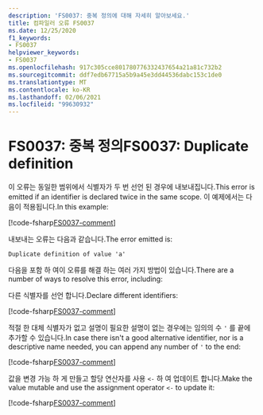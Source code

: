 ```yaml
---
description: 'FS0037: 중복 정의에 대해 자세히 알아보세요.'
title: 컴파일러 오류 FS0037
ms.date: 12/25/2020
f1_keywords:
- FS0037
helpviewer_keywords:
- FS0037
ms.openlocfilehash: 917c305cce801780776332437654a21a81c732b2
ms.sourcegitcommit: ddf7edb67715a5b9a45e3dd44536dabc153c1de0
ms.translationtype: MT
ms.contentlocale: ko-KR
ms.lasthandoff: 02/06/2021
ms.locfileid: "99630932"
---
```

# <a name="fs0037-duplicate-definition"></a><span data-ttu-id="5e965-103">FS0037: 중복 정의</span><span class="sxs-lookup"><span data-stu-id="5e965-103">FS0037: Duplicate definition</span></span>

<span data-ttu-id="5e965-104">이 오류는 동일한 범위에서 식별자가 두 번 선언 된 경우에 내보내집니다.</span><span class="sxs-lookup"><span data-stu-id="5e965-104">This error is emitted if an identifier is declared twice in the same scope.</span></span> <span data-ttu-id="5e965-105">이 예제에서는 다음이 적용됩니다.</span><span class="sxs-lookup"><span data-stu-id="5e965-105">In this example:</span></span>

[!code-fsharp[FS0037-comment](~/samples/snippets/fsharp/compiler-messages/fs0037.fsx#L2-L3)]

<span data-ttu-id="5e965-106">내보내는 오류는 다음과 같습니다.</span><span class="sxs-lookup"><span data-stu-id="5e965-106">The error emitted is:</span></span>

```text
Duplicate definition of value 'a'
```

<span data-ttu-id="5e965-107">다음을 포함 하 여이 오류를 해결 하는 여러 가지 방법이 있습니다.</span><span class="sxs-lookup"><span data-stu-id="5e965-107">There are a number of ways to resolve this error, including:</span></span>

<span data-ttu-id="5e965-108">다른 식별자를 선언 합니다.</span><span class="sxs-lookup"><span data-stu-id="5e965-108">Declare different identifiers:</span></span>

[!code-fsharp[FS0037-comment](~/samples/snippets/fsharp/compiler-messages/fs0037.fsx#L6-L7)]

<span data-ttu-id="5e965-109">적절 한 대체 식별자가 없고 설명이 필요한 설명이 없는 경우에는 임의의 수 `'` 를 끝에 추가할 수 있습니다.</span><span class="sxs-lookup"><span data-stu-id="5e965-109">In case there isn't a good alternative identifier, nor is a descriptive name needed, you can append any number of `'` to the end:</span></span>

[!code-fsharp[FS0037-comment](~/samples/snippets/fsharp/compiler-messages/fs0037.fsx#L10-L12)]

<span data-ttu-id="5e965-110">값을 변경 가능 하 게 만들고 할당 연산자를 사용 `<-` 하 여 업데이트 합니다.</span><span class="sxs-lookup"><span data-stu-id="5e965-110">Make the value mutable and use the assignment operator `<-` to update it:</span></span>

[!code-fsharp[FS0037-comment](~/samples/snippets/fsharp/compiler-messages/fs0037.fsx#L15-L16)]
